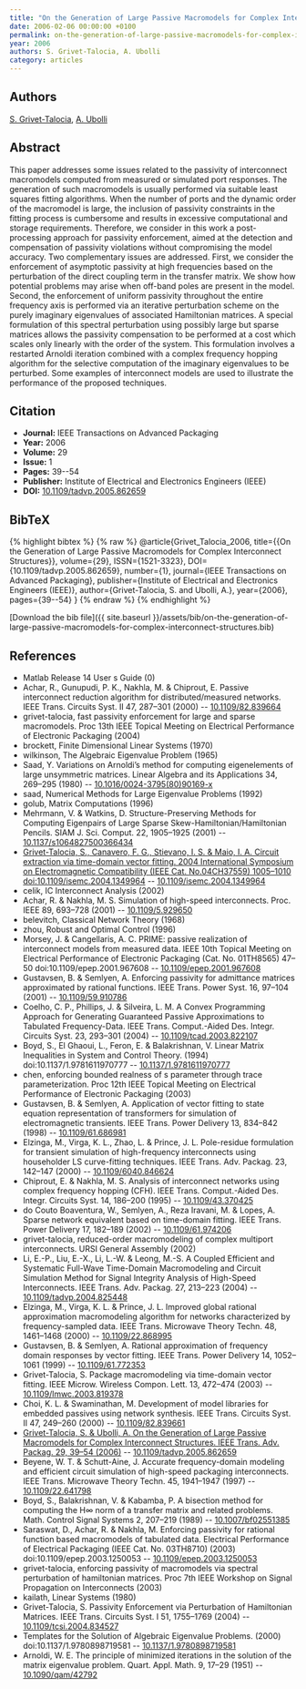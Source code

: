 ```yaml
---
title: "On the Generation of Large Passive Macromodels for Complex Interconnect Structures"
date: 2006-02-06 00:00:00 +0100
permalink: on-the-generation-of-large-passive-macromodels-for-complex-interconnect-structures
year: 2006
authors: S. Grivet-Talocia, A. Ubolli
category: articles
---
```

 
## Authors
[S. Grivet-Talocia](authors/stefano-grivet-talocia), [A. Ubolli](authors/a-ubolli)
 
## Abstract
This paper addresses some issues related to the passivity of interconnect macromodels computed from measured or simulated port responses. The generation of such macromodels is usually performed via suitable least squares fitting algorithms. When the number of ports and the dynamic order of the macromodel is large, the inclusion of passivity constraints in the fitting process is cumbersome and results in excessive computational and storage requirements. Therefore, we consider in this work a post-processing approach for passivity enforcement, aimed at the detection and compensation of passivity violations without compromising the model accuracy. Two complementary issues are addressed. First, we consider the enforcement of asymptotic passivity at high frequencies based on the perturbation of the direct coupling term in the transfer matrix. We show how potential problems may arise when off-band poles are present in the model. Second, the enforcement of uniform passivity throughout the entire frequency axis is performed via an iterative perturbation scheme on the purely imaginary eigenvalues of associated Hamiltonian matrices. A special formulation of this spectral perturbation using possibly large but sparse matrices allows the passivity compensation to be performed at a cost which scales only linearly with the order of the system. This formulation involves a restarted Arnoldi iteration combined with a complex frequency hopping algorithm for the selective computation of the imaginary eigenvalues to be perturbed. Some examples of interconnect models are used to illustrate the performance of the proposed techniques.
 
## Citation
- **Journal:** IEEE Transactions on Advanced Packaging
- **Year:** 2006
- **Volume:** 29
- **Issue:** 1
- **Pages:** 39--54
- **Publisher:** Institute of Electrical and Electronics Engineers (IEEE)
- **DOI:** [10.1109/tadvp.2005.862659](https://doi.org/10.1109/tadvp.2005.862659)
 
## BibTeX
{% highlight bibtex %}
{% raw %}
@article{Grivet_Talocia_2006,
  title={{On the Generation of Large Passive Macromodels for Complex Interconnect Structures}},
  volume={29},
  ISSN={1521-3323},
  DOI={10.1109/tadvp.2005.862659},
  number={1},
  journal={IEEE Transactions on Advanced Packaging},
  publisher={Institute of Electrical and Electronics Engineers (IEEE)},
  author={Grivet-Talocia, S. and Ubolli, A.},
  year={2006},
  pages={39--54}
}
{% endraw %}
{% endhighlight %}
 
[Download the bib file]({{ site.baseurl }}/assets/bib/on-the-generation-of-large-passive-macromodels-for-complex-interconnect-structures.bib)
 
## References
- Matlab Release 14 User s Guide (0)
- Achar, R., Gunupudi, P. K., Nakhla, M. & Chiprout, E. Passive interconnect reduction algorithm for distributed/measured networks. IEEE Trans. Circuits Syst. II 47, 287–301 (2000) -- [10.1109/82.839664](https://doi.org/10.1109/82.839664)
- grivet-talocia, fast passivity enforcement for large and sparse macromodels. Proc 13th IEEE Topical Meeting on Electrical Performance of Electronic Packaging (2004)
- brockett, Finite Dimensional Linear Systems (1970)
- wilkinson, The Algebraic Eigenvalue Problem (1965)
- Saad, Y. Variations on Arnoldi’s method for computing eigenelements of large unsymmetric matrices. Linear Algebra and its Applications 34, 269–295 (1980) -- [10.1016/0024-3795(80)90169-x](https://doi.org/10.1016/0024-3795(80)90169-x)
- saad, Numerical Methods for Large Eigenvalue Problems (1992)
- golub, Matrix Computations (1996)
- Mehrmann, V. & Watkins, D. Structure-Preserving Methods for Computing Eigenpairs of Large Sparse Skew-Hamiltonian/Hamiltonian Pencils. SIAM J. Sci. Comput. 22, 1905–1925 (2001) -- [10.1137/s1064827500366434](https://doi.org/10.1137/s1064827500366434)
- [Grivet-Talocia, S., Canavero, F. G., Stievano, I. S. & Maio, I. A. Circuit extraction via time-domain vector fitting. 2004 International Symposium on Electromagnetic Compatibility (IEEE Cat. No.04CH37559) 1005–1010 doi:10.1109/isemc.2004.1349964](circuit-extraction-via-time-domain-vector-fitting) -- [10.1109/isemc.2004.1349964](https://doi.org/10.1109/isemc.2004.1349964)
- celik, IC Interconnect Analysis (2002)
- Achar, R. & Nakhla, M. S. Simulation of high-speed interconnects. Proc. IEEE 89, 693–728 (2001) -- [10.1109/5.929650](https://doi.org/10.1109/5.929650)
- belevitch, Classical Network Theory (1968)
- zhou, Robust and Optimal Control (1996)
- Morsey, J. & Cangellaris, A. C. PRIME: passive realization of interconnect models from measured data. IEEE 10th Topical Meeting on Electrical Performance of Electronic Packaging (Cat. No. 01TH8565) 47–50 doi:10.1109/epep.2001.967608 -- [10.1109/epep.2001.967608](https://doi.org/10.1109/epep.2001.967608)
- Gustavsen, B. & Semlyen, A. Enforcing passivity for admittance matrices approximated by rational functions. IEEE Trans. Power Syst. 16, 97–104 (2001) -- [10.1109/59.910786](https://doi.org/10.1109/59.910786)
- Coelho, C. P., Phillips, J. & Silveira, L. M. A Convex Programming Approach for Generating Guaranteed Passive Approximations to Tabulated Frequency-Data. IEEE Trans. Comput.-Aided Des. Integr. Circuits Syst. 23, 293–301 (2004) -- [10.1109/tcad.2003.822107](https://doi.org/10.1109/tcad.2003.822107)
- Boyd, S., El Ghaoui, L., Feron, E. & Balakrishnan, V. Linear Matrix Inequalities in System and Control Theory. (1994) doi:10.1137/1.9781611970777 -- [10.1137/1.9781611970777](https://doi.org/10.1137/1.9781611970777)
- chen, enforcing bounded realness of s parameter through trace parameterization. Proc 12th IEEE Topical Meeting on Electrical Performance of Electronic Packaging (2003)
- Gustavsen, B. & Semlyen, A. Application of vector fitting to state equation representation of transformers for simulation of electromagnetic transients. IEEE Trans. Power Delivery 13, 834–842 (1998) -- [10.1109/61.686981](https://doi.org/10.1109/61.686981)
- Elzinga, M., Virga, K. L., Zhao, L. & Prince, J. L. Pole-residue formulation for transient simulation of high-frequency interconnects using householder LS curve-fitting techniques. IEEE Trans. Adv. Packag. 23, 142–147 (2000) -- [10.1109/6040.846624](https://doi.org/10.1109/6040.846624)
- Chiprout, E. & Nakhla, M. S. Analysis of interconnect networks using complex frequency hopping (CFH). IEEE Trans. Comput.-Aided Des. Integr. Circuits Syst. 14, 186–200 (1995) -- [10.1109/43.370425](https://doi.org/10.1109/43.370425)
- do Couto Boaventura, W., Semlyen, A., Reza Iravani, M. & Lopes, A. Sparse network equivalent based on time-domain fitting. IEEE Trans. Power Delivery 17, 182–189 (2002) -- [10.1109/61.974206](https://doi.org/10.1109/61.974206)
- grivet-talocia, reduced-order macromodeling of complex multiport interconnects. URSI General Assembly (2002)
- Li, E.-P., Liu, E.-X., Li, L.-W. & Leong, M.-S. A Coupled Efficient and Systematic Full-Wave Time-Domain Macromodeling and Circuit Simulation Method for Signal Integrity Analysis of High-Speed Interconnects. IEEE Trans. Adv. Packag. 27, 213–223 (2004) -- [10.1109/tadvp.2004.825448](https://doi.org/10.1109/tadvp.2004.825448)
- Elzinga, M., Virga, K. L. & Prince, J. L. Improved global rational approximation macromodeling algorithm for networks characterized by frequency-sampled data. IEEE Trans. Microwave Theory Techn. 48, 1461–1468 (2000) -- [10.1109/22.868995](https://doi.org/10.1109/22.868995)
- Gustavsen, B. & Semlyen, A. Rational approximation of frequency domain responses by vector fitting. IEEE Trans. Power Delivery 14, 1052–1061 (1999) -- [10.1109/61.772353](https://doi.org/10.1109/61.772353)
- Grivet-Talocia, S. Package macromodeling via time-domain vector fitting. IEEE Microw. Wireless Compon. Lett. 13, 472–474 (2003) -- [10.1109/lmwc.2003.819378](https://doi.org/10.1109/lmwc.2003.819378)
- Choi, K. L. & Swaminathan, M. Development of model libraries for embedded passives using network synthesis. IEEE Trans. Circuits Syst. II 47, 249–260 (2000) -- [10.1109/82.839661](https://doi.org/10.1109/82.839661)
- [Grivet-Talocia, S. & Ubolli, A. On the Generation of Large Passive Macromodels for Complex Interconnect Structures. IEEE Trans. Adv. Packag. 29, 39–54 (2006)](on-the-generation-of-large-passive-macromodels-for-complex-interconnect-structures) -- [10.1109/tadvp.2005.862659](https://doi.org/10.1109/tadvp.2005.862659)
- Beyene, W. T. & Schutt-Aine, J. Accurate frequency-domain modeling and efficient circuit simulation of high-speed packaging interconnects. IEEE Trans. Microwave Theory Techn. 45, 1941–1947 (1997) -- [10.1109/22.641798](https://doi.org/10.1109/22.641798)
- Boyd, S., Balakrishnan, V. & Kabamba, P. A bisection method for computing the H∞ norm of a transfer matrix and related problems. Math. Control Signal Systems 2, 207–219 (1989) -- [10.1007/bf02551385](https://doi.org/10.1007/bf02551385)
- Saraswat, D., Achar, R. & Nakhla, M. Enforcing passivity for rational function based macromodels of tabulated data. Electrical Performance of Electrical Packaging (IEEE Cat. No. 03TH8710) (2003) doi:10.1109/epep.2003.1250053 -- [10.1109/epep.2003.1250053](https://doi.org/10.1109/epep.2003.1250053)
- grivet-talocia, enforcing passivity of macromodels via spectral perturbation of hamiltonian matrices. Proc 7th IEEE Workshop on Signal Propagation on Interconnects (2003)
- kailath, Linear Systems (1980)
- Grivet-Talocia, S. Passivity Enforcement via Perturbation of Hamiltonian Matrices. IEEE Trans. Circuits Syst. I 51, 1755–1769 (2004) -- [10.1109/tcsi.2004.834527](https://doi.org/10.1109/tcsi.2004.834527)
- Templates for the Solution of Algebraic Eigenvalue Problems. (2000) doi:10.1137/1.9780898719581 -- [10.1137/1.9780898719581](https://doi.org/10.1137/1.9780898719581)
- Arnoldi, W. E. The principle of minimized iterations in the solution of the matrix eigenvalue problem. Quart. Appl. Math. 9, 17–29 (1951) -- [10.1090/qam/42792](https://doi.org/10.1090/qam/42792)

